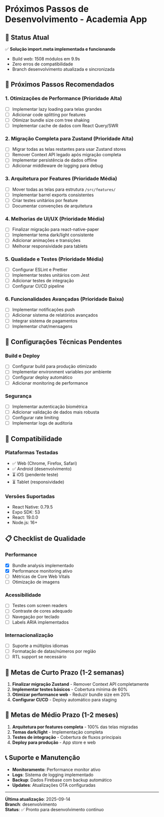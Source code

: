 # Próximos Passos de Desenvolvimento - Academia App

## 🎯 Status Atual

✅ **Solução import.meta implementada e funcionando**
- Build web: 1508 módulos em 9.9s
- Zero erros de compatibilidade
- Branch desenvolvimento atualizada e sincronizada

## 🚀 Próximos Passos Recomendados

### **1. Otimizações de Performance (Prioridade Alta)**
- [ ] Implementar lazy loading para telas grandes
- [ ] Adicionar code splitting por features
- [ ] Otimizar bundle size com tree shaking
- [ ] Implementar cache de dados com React Query/SWR

### **2. Migração Completa para Zustand (Prioridade Alta)**
- [ ] Migrar todas as telas restantes para usar Zustand stores
- [ ] Remover Context API legado após migração completa
- [ ] Implementar persistência de dados offline
- [ ] Adicionar middleware de logging para debug

### **3. Arquitetura por Features (Prioridade Média)**
- [ ] Mover todas as telas para estrutura `/src/features/`
- [ ] Implementar barrel exports consistentes
- [ ] Criar testes unitários por feature
- [ ] Documentar convenções de arquitetura

### **4. Melhorias de UI/UX (Prioridade Média)**
- [ ] Finalizar migração para react-native-paper
- [ ] Implementar tema dark/light consistente
- [ ] Adicionar animações e transições
- [ ] Melhorar responsividade para tablets

### **5. Qualidade e Testes (Prioridade Média)**
- [ ] Configurar ESLint e Prettier
- [ ] Implementar testes unitários com Jest
- [ ] Adicionar testes de integração
- [ ] Configurar CI/CD pipeline

### **6. Funcionalidades Avançadas (Prioridade Baixa)**
- [ ] Implementar notificações push
- [ ] Adicionar sistema de relatórios avançados
- [ ] Integrar sistema de pagamentos
- [ ] Implementar chat/mensagens

## 🔧 Configurações Técnicas Pendentes

### **Build e Deploy**
- [ ] Configurar build para produção otimizado
- [ ] Implementar environment variables por ambiente
- [ ] Configurar deploy automático
- [ ] Adicionar monitoring de performance

### **Segurança**
- [ ] Implementar autenticação biométrica
- [ ] Adicionar validação de dados mais robusta
- [ ] Configurar rate limiting
- [ ] Implementar logs de auditoria

## 📱 Compatibilidade

### **Plataformas Testadas**
- ✅ Web (Chrome, Firefox, Safari)
- ✅ Android (desenvolvimento)
- ⏳ iOS (pendente teste)
- ⏳ Tablet (responsividade)

### **Versões Suportadas**
- React Native: 0.79.5
- Expo SDK: 53
- React: 19.0.0
- Node.js: 16+

## 📋 Checklist de Qualidade

### **Performance**
- [x] Bundle analysis implementado
- [x] Performance monitoring ativo
- [ ] Métricas de Core Web Vitals
- [ ] Otimização de imagens

### **Acessibilidade**
- [ ] Testes com screen readers
- [ ] Contraste de cores adequado
- [ ] Navegação por teclado
- [ ] Labels ARIA implementados

### **Internacionalização**
- [ ] Suporte a múltiplos idiomas
- [ ] Formatação de datas/números por região
- [ ] RTL support se necessário

## 🎯 Metas de Curto Prazo (1-2 semanas)

1. **Finalizar migração Zustand** - Remover Context API completamente
2. **Implementar testes básicos** - Cobertura mínima de 60%
3. **Otimizar performance web** - Reduzir bundle size em 20%
4. **Configurar CI/CD** - Deploy automático para staging

## 🎯 Metas de Médio Prazo (1-2 meses)

1. **Arquitetura por features completa** - 100% das telas migradas
2. **Temas dark/light** - Implementação completa
3. **Testes de integração** - Cobertura de fluxos principais
4. **Deploy para produção** - App store e web

## 📞 Suporte e Manutenção

- **Monitoramento**: Performance monitor ativo
- **Logs**: Sistema de logging implementado
- **Backup**: Dados Firebase com backup automático
- **Updates**: Atualizações OTA configuradas

---
**Última atualização**: 2025-09-14  
**Branch**: desenvolvimento  
**Status**: ✅ Pronto para desenvolvimento contínuo
